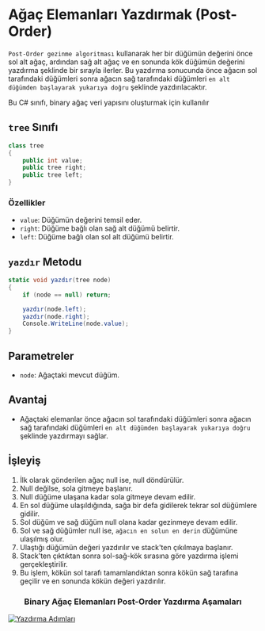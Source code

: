 # Ağaç Elemanları Yazdırmak (Post-Order)
`Post-Order gezinme algoritması` kullanarak her bir düğümün değerini önce sol alt ağaç, ardından sağ alt ağaç ve en sonunda kök düğümün değerini yazdırma şeklinde bir sırayla ilerler. Bu yazdırma sonucunda önce ağacın sol tarafındaki düğümleri sonra ağacın sağ tarafındaki düğümleri `en alt düğümden başlayarak yukarıya doğru` şeklinde yazdırılacaktır.

Bu C# sınıfı, binary ağaç veri yapısını oluşturmak için kullanılır
## `tree` Sınıfı

```csharp
class tree
{
    public int value;
    public tree right;
    public tree left;
}
```

### Özellikler

- `value`: Düğümün değerini temsil eder.
- `right`: Düğüme bağlı olan sağ alt düğümü belirtir.
- `left`: Düğüme bağlı olan sol alt düğümü belirtir.

## `yazdır` Metodu
```csharp
static void yazdır(tree node) 
{
    if (node == null) return;

    yazdır(node.left);
    yazdır(node.right);
    Console.WriteLine(node.value);
}
```

## Parametreler

- `node`: Ağaçtaki mevcut düğüm.

## Avantaj

- Ağaçtaki elemanlar önce ağacın sol tarafındaki düğümleri sonra ağacın sağ tarafındaki düğümleri `en alt düğümden başlayarak yukarıya doğru` şeklinde yazdırmayı sağlar.

## İşleyiş
1. İlk olarak gönderilen ağaç null ise, null döndürülür.
2. Null değilse, sola gitmeye başlanır.
3. Null düğüme ulaşana kadar sola gitmeye devam edilir.
3. En sol düğüme ulaşıldığında, sağa bir defa gidilerek tekrar sol düğümlere gidilir.
4. Sol düğüm ve sağ düğüm null olana kadar gezinmeye devam edilir.
5. Sol ve sağ düğümler null ise, `ağacın en solun en derin` düğümüne ulaşılmış olur.
6. Ulaştığı düğümün değeri yazdırılır ve stack'ten çıkılmaya başlanır.
7. Stack'ten çıktıktan sonra sol-sağ-kök sırasına göre yazdırma işlemi gerçekleştirilir.
8. Bu işlem, kökün sol tarafı tamamlandıktan sonra kökün sağ tarafına geçilir ve en sonunda kökün değeri yazdırılır.

<div align="center">
    <h3>Binary Ağaç Elemanları Post-Order Yazdırma Aşamaları</h3>
</div>

[![Yazdırma Adımları](https://github.com/yasir723/Agac-Elemanlari-Yazdirmak-Pre-Order-/assets/111686779/69b40cce-02df-45f7-8453-da0bc03731d7)](https://github.com/yasir723/Agac-Elemanlari-Yazdirmak-Pre-Order-/assets/111686779/69b40cce-02df-45f7-8453-da0bc03731d7)

